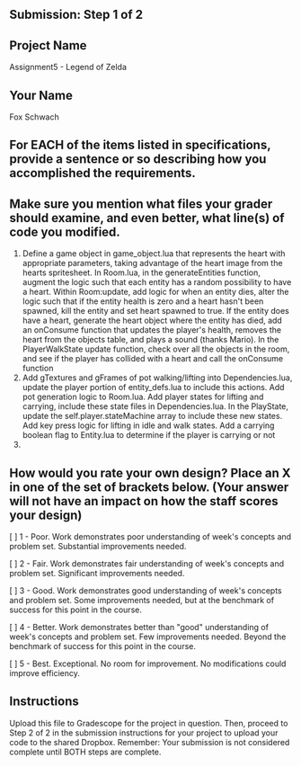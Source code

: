 ## Submission: Step 1 of 2

## Project Name

Assignment5 - Legend of Zelda

## Your Name

Fox Schwach

## For EACH of the items listed in specifications, provide a sentence or so describing how you accomplished the requirements. 
## Make sure you mention what files your grader should examine, and even better, what line(s) of code you modified.

1. Define a game object in game_object.lua that represents the heart with appropriate parameters, taking advantage of the heart image from the hearts spritesheet. In Room.lua, in the generateEntities function, augment the logic such that each entity has a random possibility to have a heart. Within Room:update, add logic for when an entity dies, alter the logic such that if the entity health is zero and a heart hasn't been spawned, kill the entity and set heart spawned to true. If the entity does have a heart, generate the heart object where the entity has died, add an onConsume function that updates the player's health, removes the heart from the objects table, and plays a sound (thanks Mario). In the PlayerWalkState update function, check over all the objects in the room, and see if the player has collided with a heart and call the onConsume function
2. Add gTextures and gFrames of pot walking/lifting into Dependencies.lua, update the player portion of entity_defs.lua to include this actions. Add pot generation logic to Room.lua. Add player states for lifting and carrying, include these state files in Dependencies.lua. In the PlayState, update the self.player.stateMachine array to include these new states. Add key press logic for lifting in idle and walk states. Add a carrying boolean flag to Entity.lua to determine if the player is carrying or not
3.

## How would you rate your own design? Place an X in one of the set of brackets below. (Your answer will not have an impact on how the staff scores your design)

[ ] 1 - Poor. Work demonstrates poor understanding of week's concepts and problem set. Substantial improvements needed.

[ ] 2 - Fair. Work demonstrates fair understanding of week's concepts and problem set. Significant improvements needed.

[ ] 3 - Good. Work demonstrates good understanding of week's concepts and problem set. Some improvements needed, but at the benchmark of success for this point in the course.

[ ] 4 - Better. Work demonstrates better than "good" understanding of week's concepts and problem set. Few improvements needed. Beyond the benchmark of success for this point in the course.

[ ] 5 - Best. Exceptional. No room for improvement. No modifications could improve efficiency.

## Instructions

Upload this file to Gradescope for the project in question. Then, proceed to Step 2 of 2 in the submission instructions for your project to upload your code to the shared Dropbox. Remember: Your submission is not considered complete until BOTH steps are complete.
